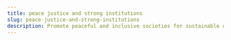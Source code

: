 ```yaml
---
title: peace justice and strong institutions
slug: peace-justice-and-strong-institutions
description: Promote peaceful and inclusive societies for sustainable development, provide access to justice for all and build effective, accountable and inclusive institutions at all levels.
---
```

